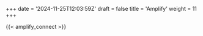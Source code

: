 +++
date = '2024-11-25T12:03:59Z'
draft = false
title = 'Amplify'
weight = 11
+++
<!-- <h1 class="page-title"> Galeria </h1> -->
<div class="top_box"> </div>
{{< amplify_connect >}}

